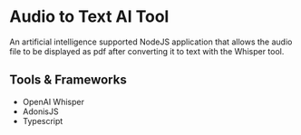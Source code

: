 
# Audio to Text AI Tool

An artificial intelligence supported NodeJS application that allows the audio file to be displayed as pdf after converting it to text with the Whisper tool.

## Tools & Frameworks

- OpenAI Whisper
- AdonisJS
- Typescript
